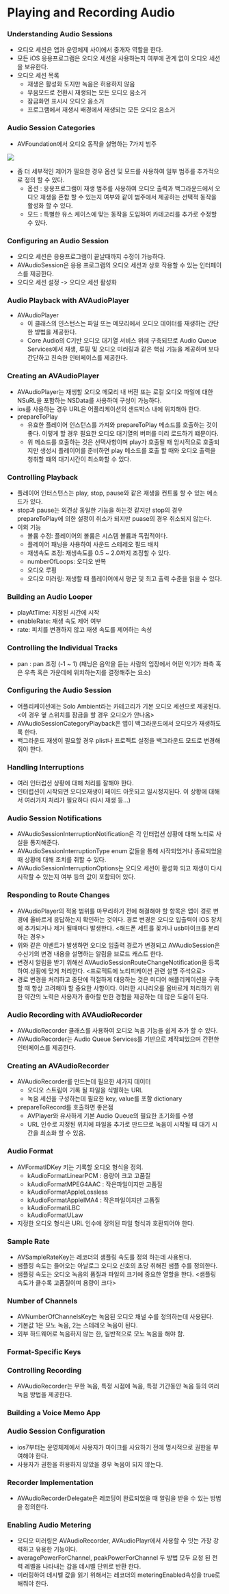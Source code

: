 # Playing and Recording Audio

### Understanding Audio Sessions
- 오디오 세션은 앱과 운영체제 사이에서 중개자 역할을 한다.
- 모든 iOS 응용프로그램은 오디오 세션을 사용하는지 여부에 관계 없이 오디오 세션을 보유한다.
- 오디오 세션 목록
    - 재생은 활성화 도지만 녹음은 허용하지 않음
    - 무음모드로 전환시 재생되는 모든 오디오 음소거
    - 잠금화면 표시시 오디오 음소거
    - 프로그램에서 재생시 배경에서 재생되는 모든 오디오 음소거

### Audio Session Categories
- AVFoundation에서 오디오 동작을 설명하는 7가지 범주
<img src="https://github.com/ParkGwangBeom/AVFoundation-study/blob/master/AVFoundation_2/Resource/AVAudioSession.png"/>

- 좀 더 세부적인 제어가 필요한 경우 옵션 및 모드를 사용하여 일부 범주를 추가적으로 정의 할 수 있다.
    - 옵션 : 응용프로그램이 재생 범주를 사용하여 오디오 출력과 백그라운드에서 오디오 재생을 혼합 할 수 있는지 여부와 같이 범주에서 제공하는 선택적 동작을 활성화 할 수 있다.
    - 모드 : 특별한 유스 케이스에 맞는 동작을 도입하여 카테고리를 추가로 수정할 수 있다.

### Configuring an Audio Session
- 오디오 세션은 응용프로그램이 끝날때까지 수정이 가능하다.
- AVAudioSession은 응용 프로그램의 오디오 세션과 상호 작용할 수 있는 인터페이스를 제공한다.
- 오디오 세션 설정 -> 오디오 세션 활성화

### Audio Playback with AVAudioPlayer
- AVAudioPlayer
    -  이 클래스의 인스턴스는 파일 또는 메모리에서 오디오 데이터를 재생하는 간단한 방법을 제공한다.
    - Core Audio의 C기반 오디오 대기열 서비스 위에 구축되므로 Audio Queue Services에서 재생, 루핑 및 오디오 미러링과 같은 핵심 기능을 제공하며 보다 간단하고 친숙한 인터페이스를 제공한다.

### Creating an AVAudioPlayer
- AVAudioPlayer는 재생할 오디오 메모리 내 버전 또는 로컬 오디오 파일에 대한 NSuRL을 포함하는 NSData를 사용하여 구성이 가능하다.
- ios를 사용하는 경우 URL은 어플리케이션의 샌드박스 내에 위치해야 한다.
- prepareToPlay
    - 유효한 플레이어 인스턴스를 가져와 prepareToPlay 메소드를 호출하는 것이 좋다. 이렇게 할 경우 필요한 오디오 대기열의 버퍼를 미리 로드하기 떄문이다.
    - 위 메소드를 호출하는 것은 선택사항이며 play가 호출될 때 암시적으로 호출되지만 생성시 플레이어를 준비하면 play 메소드를 호출 할 때와 오디오 출력을 청취할 떄의 대기시간이 최소화할 수 있다.

### Controlling Playback
- 플레이어 인터스턴스는 play, stop, pause와 같은 재생을 컨트롤 할 수 있는 메소드가 있다.
- stop과 pause는 외견상 동일한 기능을 하는것 같지만 stop의 경우 prepareToPlay에 의한 설정이 취소가 되지만 puase의 경우 취소되지 않는다.
- 이외 기능
    - 볼륨 수정: 플레이어의 볼륨은 시스템 볼륨과 독립적이다.
    - 플레이어 패닝을 사용하여 사운드 스테레오 필드 배치
    - 재생속도 조정: 재생속도를 0.5 ~ 2.0까지 조정할 수 있다.
    - numberOfLoops: 오디오 반복
    - 오디오 루핑 
    - 오디오 미러링: 재생할 때 플레이어에서 평균 및 최고 출력 수준을 읽을 수 있다.

### Building an Audio Looper
- playAtTime: 지정된 시간에 시작
- enableRate: 재생 속도 제어 여부
- rate: 피치를 변경하지 않고 재생 속도를 제어하는 속성

### Controlling the Individual Tracks
- pan : pan 조정 (-1 ~ 1) (패닝은 음악을 듣는 사람의 입장에서 어떤 악기가 좌측 혹은 우측 혹은 가운데에 위치하는지를 결정해주는 요소)

### Configuring the Audio Session
- 어플리케이션에는 Solo Ambient라는 카테고리가 기본 오디오 세션으로 제공된다. <이 경우 옆 스위치를 잠금을 할 경우 오디오가 안나옴>
- AVAudioSessionCategoryPlayback은 앱이 백그라운드에서 오디오가 재생하도록 한다. 
- 백그라운드 재생이 필요할 경우 plist나 프로젝트 설정을 백그라운드 모드로 변경해 줘야 한다.

### Handling Interruptions
- 여러 인터럽션 상황에 대해 처리를 잘해야 한다.
- 인터럽션이 시작되면 오디오재생이 페이드 아웃되고 일시정지된다. 이 상황에 대해서 여러가지 처리가 필요하다 (다시 재생 등…)

### Audio Session Notifications
- AVAudioSessionInterruptionNotification은 각 인터럽션 상황에 대해 노티로 사실을 통지해준다.
- AVAudioSessionInterruptionType enum 값들을 통해 시작되었거나 종료되었을 때 상황에 대해 조치를 취할 수 있다.
- AVAudioSessionInterruptionOptions는 오디오 세션이 활성화 되고 재생이 다시 시작할 수 있는지 여부 등의 값이 포함되어 있다.

### Responding to Route Changes
- AVAudioPlayer의 적용 범위를 마무리하기 전에 해결해야 할 항목은 앱이 경로 변경에 올바르게 응답하는지 확인하는 것이다. 경로 변경은 오디오 입출력이 iOS 장치에 추가되거나 제거 될때마다 발생한다. <해드폰 세트를 꽂거나 usb마이크를 분리하는 경우>
- 위와 같은 이벤트가 발생하면 오디오 입출력 경로가 변경되고 AVAudioSession은 수신기의 변경 내용을 설명하는 알림을 브로드 캐스트 한다.
- 변경시 알림을 받기 위해선 AVAudioSessionRouteChangeNotification을 등록 하여.상황에 맞게 처리한다. <프로젝트에 노티피케이션 관련 설명 주석으로>
- 경로 변경을 처리하고 중단에 적절하게 대응하는 것은 미디어 애플리케이션을 구축 할 때 항상 고려해야 할 중요한 사항이다. 이러한 시나리오를 올바르게 처리하기 위한 약간의 노력은 사용자가 좋아할 만한 경험을 제공하는 데 많은 도움이 된다.

### Audio Recording with AVAudioRecorder
- AVAudioRecorder 클래스를 사용하여 오디오 녹음 기능을 쉽게 추가 할 수 있다.
- AVAudioRecorder는 Audio Queue Services를 기반으로 제작되었으며 간편한 인터페이스를 제공한다.

### Creating an AVAudioRecorder
- AVAudioRecorder를 만드는데 필요한 세가지 데이터
    - 오디오 스트림이 기록 될 파일을 식별하는 URL
    - 녹음 세션을 구성하는데 필요한 key, value를 포함 dictionary
- prepareToRecord를 호출하면 좋은점
    - AVPlayer와 유사하게 기본 Audio Queue의 필요한 초기화를 수행
    - URL 인수로 지정된 위치에 파일을 추가로 만드므로 녹음이 시작될 때 대기 시간을 최소화 할 수 있음.

### Audio Format
- AVFormatIDKey 키는 기록할 오디오 형식을 정의.
    - kAudioFormatLinearPCM : 용량이 크고 고품질
    - kAudioFormatMPEG4AAC : 작은파일이지만 고품질
    - kAudioFormatAppleLossless
    - kAudioFormatAppleIMA4 : 작은파일이지만 고품질
    - kAudioFormatiLBC
    - kAudioFormatULaw
- 지정한 오디오 형식은 URL 인수에 정의된 파일 형식과 호환되어야 한다.

### Sample Rate
- AVSampleRateKey는 레코더의 샘플링 속도를 정의 하는데 사용된다. 
- 샘플링 속도는 들어오는 아날로그 오디오 신호의 초당 취해진 샘플 수를 정의한다. 
- 샘플링 속도는 오디오 녹음의 품질과 파일의 크기에 중요한 열할을 한다. <샘플링 속도가 클수록 고품질이며 용량이 크다>

### Number of Channels
- AVNumberOfChannelsKey는 녹음된 오디오 채널 수를 정의하는데 사용된다.
- 기본값 1은 모노 녹음, 2는 스테레오 녹음이 된다.
- 외부 하드웨어로 녹음하지 않는 한, 일반적으로 모노 녹음을 해야 함.

### Format-Specific Keys

### Controlling Recording
- AVAudioRecorder는 무한 녹음, 특정 시점에 녹음, 특정 기간동안 녹음 등의 여러 녹음 방법을 제공한다.

### Building a Voice Memo App

### Audio Session Configuration
- ios7부터는 운영체제에서 사용자가 마이크를 사요하기 전에 명시적으로 권한을 부여해야 한다.
- 사용자가 권한을 허용하지 않았을 경우 녹음이 되지 않는다.

### Recorder Implementation
- AVAudioRecorderDelegate은 레코딩이 완료되었을 때 알림을 받을 수 있는 방법을 정의한다.

### Enabling Audio Metering
- 오디오 미러링은 AVAudioRecorder, AVAudioPlayr에서 사용할 수 잇는 가장 강력하고 유용한 기능이다.
- averagePowerForChannel, peakPowerForChannel 두 방법 모두 요청 된 전력 레벨을 나타내는 갑을 데시벨 단위로 반환 한다.
- 미러링하여 데시벨 값을 읽기 위해서는 레코더의 meteringEnabled속성을 true로 해줘야 한다.
